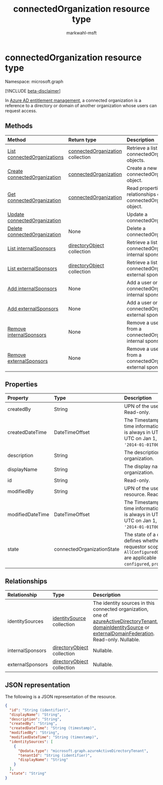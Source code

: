 ﻿---
title: "connectedOrganization resource type"
description: "In Azure AD entitlement management, a connected organization is a reference to a directory or domain of another organization whose users can request access."
author: "markwahl-msft"
localization_priority: Normal
ms.prod: "microsoft-identity-platform"
doc_type: resourcePageType
---

# connectedOrganization resource type

Namespace: microsoft.graph

[!INCLUDE [beta-disclaimer](../../includes/beta-disclaimer.md)]

In [Azure AD entitlement management](entitlementmanagement-root.md), a connected organization is a reference to a directory or domain of another organization whose users can request access.

## Methods

| Method                                                                             | Return type                                                  | Description                                                              |
| :--------------------------------------------------------------------------------- | :----------------------------------------------------------- | :----------------------------------------------------------------------- |
| [List connectedOrganizations](../api/connectedorganization-list.md)                | [connectedOrganization](connectedorganization.md) collection | Retrieve a list of connectedOrganization objects.                        |
| [Create connectedOrganization](../api/connectedorganization-post.md)               | [connectedOrganization](connectedorganization.md)            | Create a new connectedOrganization object.                               |
| [Get connectedOrganization](../api/connectedorganization-get.md)                   | [connectedOrganization](connectedorganization.md)            | Read properties and relationships of a connectedOrganization object.     |
| [Update connectedOrganization](../api/connectedorganization-update.md)             |                                                              | Update a connectedOrganization.                                          |
| [Delete connectedOrganization](../api/connectedorganization-delete.md)             | None                                                         | Delete a connectedOrganization.                                          |
| [List internalSponsors](../api/connectedorganization-list-internalsponsors.md)     | [directoryObject](directoryobject.md) collection             | Retrieve a list of a connectedOrganization's internal sponsors.          |
| [List externalSponsors](../api/connectedorganization-list-externalsponsors.md)     | [directoryObject](directoryobject.md) collection             | Retrieve a list of a connectedOrganization's external sponsors.          |
| [Add internalSponsors](../api/connectedorganization-post-internalsponsors.md)      | None                                                         | Add a user or group to a connectedOrganization's internal sponsors.      |
| [Add externalSponsors](../api/connectedorganization-post-externalsponsors.md)      | None                                                         | Add a user or group to a connectedOrganization's external sponsors.      |
| [Remove internalSponsors](../api/connectedorganization-delete-internalsponsors.md) | None                                                         | Remove a user or group from a connectedOrganization's internal sponsors. |
| [Remove externalSponsors](../api/connectedorganization-delete-externalsponsors.md) | None                                                         | Remove a user or group from a connectedOrganization's external sponsors. |

## Properties

| Property         | Type                       | Description                                                                                                                                                                                                            |
| :--------------- | :------------------------- | :--------------------------------------------------------------------------------------------------------------------------------------------------------------------------------------------------------------------- |
| createdBy        | String                     | UPN of the user who created this resource. Read-only.                                                                                                                                                                  |
| createdDateTime  | DateTimeOffset             | The Timestamp type represents date and time information using ISO 8601 format and is always in UTC time. For example, midnight UTC on Jan 1, 2014 would look like this: `'2014-01-01T00:00:00Z'`. Read-only.           |
| description      | String                     | The description of the connected organization.                                                                                                                                                                         |
| displayName      | String                     | The display name of the connected organization.                                                                                                                                                                        |
| id               | String                     | Read-only.                                                                                                                                                                                                             |
| modifiedBy       | String                     | UPN of the user who last modified this resource. Read-only.                                                                                                                                                            |
| modifiedDateTime | DateTimeOffset             | The Timestamp type represents date and time information using ISO 8601 format and is always in UTC time. For example, midnight UTC on Jan 1, 2014 would look like this: `'2014-01-01T00:00:00Z'`. Read-only.           |
| state            | connectedOrganizationState | The state of a connected organization defines whether assignment policies with requestor scope type `AllConfiguredConnectedOrganizationSubjects` are applicable or not. Possible values are: `configured`, `proposed`. |

## Relationships

| Relationship     | Type                                             | Description                                                                                                                                                                                                                                               |
| :--------------- | :----------------------------------------------- | :-------------------------------------------------------------------------------------------------------------------------------------------------------------------------------------------------------------------------------------------------------- |
| identitySources  | [identitySource](identitySource.md) collection   | The identity sources in this connected organization, one of [azureActiveDirectoryTenant](azureactivedirectorytenant.md), [domainIdentitySource](domainidentitysource.md) or [externalDomainFederation](externaldomainfederation.md). Read-only. Nullable. |
| internalSponsors | [directoryObject](directoryobject.md) collection | Nullable.                                                                                                                                                                                                                                                 |
| externalSponsors | [directoryObject](directoryobject.md) collection | Nullable.                                                                                                                                                                                                                                                 |

## JSON representation

The following is a JSON representation of the resource.

<!-- {
  "blockType": "resource",
  "keyProperty": "id",
  "@odata.type": "microsoft.graph.connectedOrganization",
  "baseType": "microsoft.graph.entity",
  "openType": false
}
-->

```json
{
  "id": "String (identifier)",
  "displayName": "String",
  "description": "String",
  "createdBy": "String",
  "createdDateTime": "String (timestamp)",
  "modifiedBy": "String",
  "modifiedDateTime": "String (timestamp)",
  "identitySources": [
    {
      "@odata.type": "microsoft.graph.azureActiveDirectoryTenant",
      "tenantId": "String (identifier)",
      "displayName": "String"
    }
  ],
  "state": "String"
}
```

<!-- uuid: 16cd6b66-4b1a-43a1-adaf-3a886856ed98
2019-02-04 14:57:30 UTC -->

<!-- {
  "type": "#page.annotation",
  "description": "connectedOrganization resource",
  "keywords": "",
  "section": "documentation",
  "tocPath": ""
}-->

